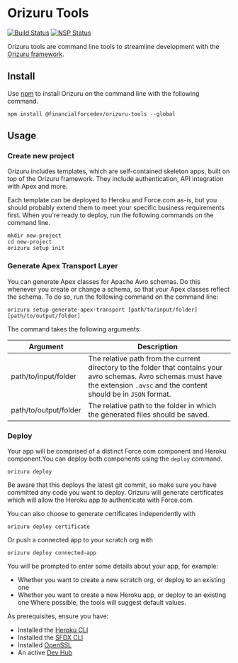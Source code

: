 # Orizuru Tools

[![Build Status](https://travis-ci.org/financialforcedev/orizuru-tools.svg?branch=master)](https://travis-ci.org/financialforcedev/orizuru-tools)
[![NSP Status](https://nodesecurity.io/orgs/ffres/projects/bc6dad23-104f-4cd9-9c13-2c5f828d8d97/badge)](https://nodesecurity.io/orgs/ffres/projects/bc6dad23-104f-4cd9-9c13-2c5f828d8d97)

Orizuru tools are command line tools to streamline development with the [Orizuru framework](https://www.npmjs.com/package/@financialforcedev/orizuru).

## Install
Use [npm](https://docs.npmjs.com/getting-started/installing-node) to install Orizuru on the command line with the following command.

```dos
npm install @financialforcedev/orizuru-tools --global
```

## Usage

### Create new project

Orizuru includes templates, which are self-contained skeleton apps, built on top of the Orizuru framework. They include authentication, API integration with Apex and more.

Each template can be deployed to Heroku and Force.com as-is, but you should probably extend them to meet your specific business requirements first. When you're ready to deploy, run the following commands on the command line.

```dos
mkdir new-project
cd new-project
orizuru setup init
```

### Generate Apex Transport Layer

You can generate Apex classes for Apache Avro schemas. Do this whenever you create or change a schema, so that your Apex classes reflect the schema. To do so, run the following command on the command line:

```dos
orizuru setup generate-apex-transport [path/to/input/folder] [path/to/output/folder]
```

The command takes the following arguments:

|Argument|Description|
|---|---|
|path/to/input/folder|The relative path from the current directory to the folder that contains your avro schemas. Avro schemas must have the extension `.avsc` and the content should be in `JSON` format.
|path/to/output/folder|The relative path to the folder in which the generated files should be saved.|

### Deploy

Your app will be comprised of a distinct Force.com component and Heroku component.You can deploy both components using the `deploy` command.

```dos
orizuru deploy
```

Be aware that this deploys the latest git commit, so make sure you have committed any code you want to deploy. Orizuru will generate certificates which will allow the Heroku app to authenticate with Force.com.

You can also choose to generate certificates independently with

```dos
orizuru deploy certificate
```

Or push a connected app to your scratch org with

```dos
orizuru deploy connected-app
```

You will be prompted to enter some details about your app, for example:
* Whether you want to create a new scratch org, or deploy to an existing one
* Whether you want to create a new Heroku app, or deploy to an existing one
Where possible, the tools will suggest default values.

As prerequisites, ensure you have:
* Installed the [Heroku CLI](https://devcenter.heroku.com/articles/heroku-cli)
* Installed the [SFDX CLI](https://developer.salesforce.com/tools/sfdxcli)
* Installed [OpenSSL](https://www.openssl.org/)
* An active [Dev Hub](https://developer.salesforce.com/promotions/orgs/dx-signup)